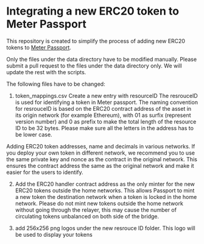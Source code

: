 # Integrating a new ERC20 token to Meter Passport
This repository is created to simplify the process of adding new ERC20 tokens to [Meter Passport](https://passport.meter.io).  

Only the files under the data directory have to be modified manually.  Please submit a pull request to the files under the data directory only.  We will update the rest with the scripts.

The following files have to be changed:

1. token_mappings.csv
Create a new entry with resourceID
The resrouceID is used for identifying a token in Meter passport.  The naming convention for resrouceID is based on the ERC20 contract address of the asset in its origin network (for example Ethereum), with 01 as surfix (represent version number) and 0 as prefix to make the total length of the resource ID to be 32 bytes.  Please make sure all the letters in the address has to be lower case.

Adding ERC20 token addresses, name and decimals in various networks.  If you deploy your own token in different network, we recommend you to use the same private key and nonce as the contract in the original network.  This ensures the contract address the same as the original network and make it easier for the users to identify.  

2. Add the ERC20 handler contract address as the only minter for the new ERC20 tokens outside the home networks.  This allows Passport to mint a new token the destination network when a token is locked in the home network. Please do not mint new tokens outside the home network without going through the relayer, this may cause the number of circulating tokens unbalanced on both side of the bridge.

3. add 256x256 png logos under the new resrouce ID folder.  This logo will be used to display your tokens
